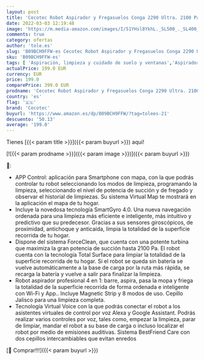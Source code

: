 ```yaml
---
layout: post
title: 'Cecotec Robot Aspirador y Fregasuelos Conga 2290 Ultra. 2100 Pa  App con Mapa  Limpieza Ordenada  Cepillo para Mascotas  Alexa & Google Assistant  Muro magnético'
date: 2022-03-03 12:19:48
image: 'https://m.media-amazon.com/images/I/51YHsl8YkhL._SL500_._SL400_.jpg'
comments: true
category: ofertas
author: 'tole.es'
slug: 'B09BCH9FFW-es Cecotec Robot Aspirador y Fregasuelos Conga 2290 Ultra....'
sku: 'B09BCH9FFW-es'
tags: [ 'Aspiración, limpieza y cuidado de suelo y ventanas','Aspiradoras','Hogar y cocina','Robots aspiradores','alexa','cecotec', ]
actualPrice: 199.0 EUR
currency: EUR
price: 199.0
comparePrice: 399.0 EUR
prodname: 'Cecotec Robot Aspirador y Fregasuelos Conga 2290 Ultra. 2100 Pa  App con Mapa  Limpieza Ordenada  Cepillo para Mascotas  Alexa & Google Assistant  Muro magnético'
country: 'es'
flag: '🇪🇸'
brand: 'Cecotec'
buyurl: 'https://www.amazon.es/dp/B09BCH9FFW/?tag=tolees-21'
descuento: '50.13'
average: '199.0'
---
```


Tienes [{{< param title >}}]({{< param buyurl >}}) aqui!

[![{{< param prodname >}}]({{< param image >}})]({{< param buyurl >}})

🔎:

- APP Control: aplicación para Smartphone con mapa, con la que podrás controlar tu robot seleccionando los modos de limpieza, programando la limpieza, seleccionando el nivel de potencia de succión y de fregado y observar el historial de limpiezas. Su sistema Virtual Map te mostrará en la aplicación el mapa de tu hogar.
- Incluye la novedosa tecnología SmartGyro 4.0. Una nueva navegación ordenada para una limpieza más eficiente e inteligente, más intuitivo y predictivo que su predecesor. Gracias a sus sensores giroscópicos, de proximidad, antichoque y anticaída, limpia la totalidad de la superficie recorrida de tu hogar.
- Dispone del sistema ForceClean, que cuenta con una potente turbina que maximiza la gran potencia de succión hasta 2100 Pa. El robot cuenta con la tecnología Total Surface para limpiar la totalidad de la superficie recorrida de tu hogar. Si el robot se queda sin batería se vuelve automáticamente a la base de carga por la ruta más rápida, se recarga la batería y vuelve a salir para finalizar la limpieza.
- Robot aspirador profesional 4 en 1: barre, aspira, pasa la mopa y friega la totalidad de la superficie recorrida de forma ordenada e inteligente con Wi-Fi y App.. Incluye Magnetic Strip y 8 modos de uso. Cepillo Jalisco para una limpieza completa.
- Tecnología Virtual Voice con la que podrás conectar el robot a los asistentes virtuales de control por voz Alexa y Google Assistant. Podrás realizar varios controles por voz, tales como, empezar la limpieza, parar de limpiar, mandar el robot a su base de carga o incluso localizar el robot por medio de emisiones auditivas. Sistema BestFriend Care con dos cepillos intercambiables que evitan enredos

[🛒 Comprar!!!]({{< param buyurl >}})
